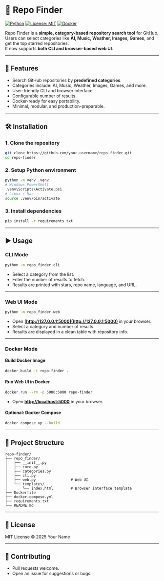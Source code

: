 # 🔎 Repo Finder

[![Python](https://img.shields.io/badge/python-3.13-blue.svg)](https://www.python.org/downloads/)
[![License: MIT](https://img.shields.io/badge/License-MIT-yellow.svg)](LICENSE)
[![Docker](https://img.shields.io/badge/docker-ready-blue?logo=docker)](https://www.docker.com/)

Repo Finder is a **simple, category-based repository search tool** for GitHub.  
Users can select categories like **AI, Music, Weather, Images, Games**, and get the top starred repositories.  
It now supports **both CLI and browser-based web UI**.

---

## 📌 Features
- Search GitHub repositories by **predefined categories**.
- Categories include: AI, Music, Weather, Images, Games, and more.
- User-friendly CLI and browser interface.
- Configurable number of results.
- Docker-ready for easy portability.
- Minimal, modular, and production-preparable.

---

## 🛠️ Installation

### 1. Clone the repository
```bash
git clone https://github.com/your-username/repo-finder.git
cd repo-finder
````

### 2. Setup Python environment

```bash
python -m venv .venv
# Windows PowerShell
.venv\Scripts\Activate.ps1
# Linux / Mac
source .venv/bin/activate
```

### 3. Install dependencies

```bash
pip install -r requirements.txt
```

---

## ▶️ Usage

### CLI Mode

```bash
python -m repo_finder.cli
```

* Select a category from the list.
* Enter the number of results to fetch.
* Results are printed with stars, repo name, language, and URL.

---

### Web UI Mode

```bash
python -m repo_finder.web
```

* Open **[http://127.0.0.1:5000](http://127.0.0.1:5000)** in your browser.
* Select a category and number of results.
* Results are displayed in a clean table with repository info.

---

### Docker Mode

#### Build Docker Image

```bash
docker build -t repo-finder .
```

#### Run Web UI in Docker

```bash
docker run --rm -p 5000:5000 repo-finder
```

* Open **[http://localhost:5000](http://localhost:5000)** in your browser.

#### Optional: Docker Compose

```bash
docker compose up --build
```

---

## 📂 Project Structure

```
repo-finder/
├── repo_finder/              
│   ├── __init__.py
│   ├── core.py               
│   ├── categories.py
│   ├── cli.py                
│   ├── web.py                # Web UI
│   └── templates/
│       └── index.html        # Browser interface template
├── Dockerfile                
├── docker-compose.yml        
├── requirements.txt          
└── README.md                 
```

---

## 📜 License

MIT License © 2025 Your Name

---

## 🙌 Contributing

* Pull requests welcome.
* Open an issue for suggestions or bugs.